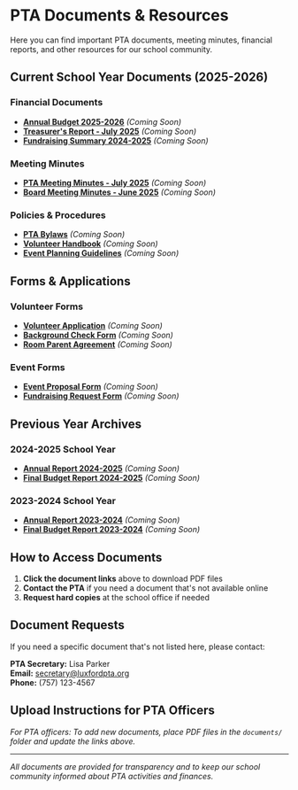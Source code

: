 # PTA Documents & Resources

Here you can find important PTA documents, meeting minutes, financial reports, and other resources for our school community.

## Current School Year Documents (2025-2026)

### Financial Documents
- **[Annual Budget 2025-2026](documents/budget-2025-2026.pdf)** *(Coming Soon)*
- **[Treasurer's Report - July 2025](documents/treasurer-report-july-2025.pdf)** *(Coming Soon)*
- **[Fundraising Summary 2024-2025](documents/fundraising-summary-2024-2025.pdf)** *(Coming Soon)*

### Meeting Minutes
- **[PTA Meeting Minutes - July 2025](documents/minutes-july-2025.pdf)** *(Coming Soon)*
- **[Board Meeting Minutes - June 2025](documents/board-minutes-june-2025.pdf)** *(Coming Soon)*

### Policies & Procedures
- **[PTA Bylaws](documents/pta-bylaws.pdf)** *(Coming Soon)*
- **[Volunteer Handbook](documents/volunteer-handbook.pdf)** *(Coming Soon)*
- **[Event Planning Guidelines](documents/event-planning-guidelines.pdf)** *(Coming Soon)*

## Forms & Applications

### Volunteer Forms
- **[Volunteer Application](documents/volunteer-application.pdf)** *(Coming Soon)*
- **[Background Check Form](documents/background-check-form.pdf)** *(Coming Soon)*
- **[Room Parent Agreement](documents/room-parent-agreement.pdf)** *(Coming Soon)*

### Event Forms
- **[Event Proposal Form](documents/event-proposal-form.pdf)** *(Coming Soon)*
- **[Fundraising Request Form](documents/fundraising-request-form.pdf)** *(Coming Soon)*

## Previous Year Archives

### 2024-2025 School Year
- **[Annual Report 2024-2025](documents/annual-report-2024-2025.pdf)** *(Coming Soon)*
- **[Final Budget Report 2024-2025](documents/final-budget-2024-2025.pdf)** *(Coming Soon)*

### 2023-2024 School Year
- **[Annual Report 2023-2024](documents/annual-report-2023-2024.pdf)** *(Coming Soon)*
- **[Final Budget Report 2023-2024](documents/final-budget-2023-2024.pdf)** *(Coming Soon)*

## How to Access Documents

1. **Click the document links** above to download PDF files
2. **Contact the PTA** if you need a document that's not available online
3. **Request hard copies** at the school office if needed

## Document Requests

If you need a specific document that's not listed here, please contact:

**PTA Secretary:** Lisa Parker  
**Email:** [secretary@luxfordpta.org](mailto:secretary@luxfordpta.org)  
**Phone:** (757) 123-4567

## Upload Instructions for PTA Officers

*For PTA officers: To add new documents, place PDF files in the `documents/` folder and update the links above.*

---

*All documents are provided for transparency and to keep our school community informed about PTA activities and finances.*
